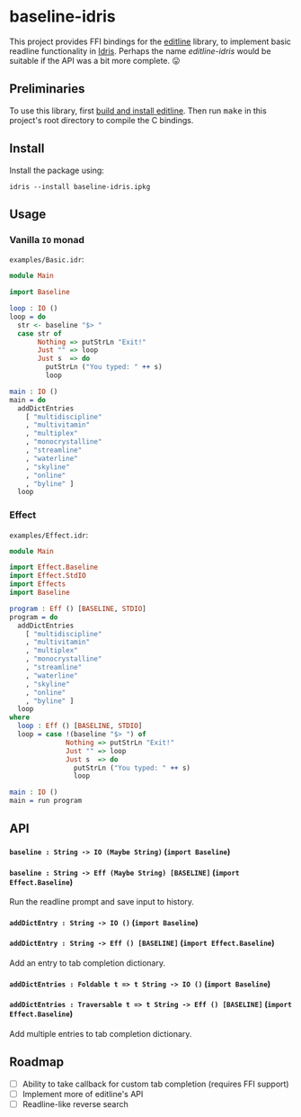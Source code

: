 # baseline-idris

This project provides FFI bindings for the 
[editline](https://github.com/troglobit/editline) library, to implement basic 
readline functionality in [Idris](https://github.com/idris-lang). Perhaps the 
name *editline-idris* would be suitable if the API was a bit more complete. 
:stuck_out_tongue:

## Preliminaries

To use this library, first [build and install editline](https://github.com/troglobit/editline#build--install). 
Then run <kbd>make</kbd> in this project's root directory to compile the C 
bindings.

## Install

Install the package using:

```
idris --install baseline-idris.ipkg
```

## Usage

### Vanilla `IO` monad

`examples/Basic.idr`:

```idris
module Main

import Baseline

loop : IO ()
loop = do
  str <- baseline "$> "
  case str of
       Nothing => putStrLn "Exit!"
       Just "" => loop
       Just s  => do
         putStrLn ("You typed: " ++ s)
         loop

main : IO ()
main = do
  addDictEntries
    [ "multidiscipline"
    , "multivitamin"
    , "multiplex"
    , "monocrystalline"
    , "streamline"
    , "waterline"
    , "skyline"
    , "online"
    , "byline" ]
  loop
```

### Effect

`examples/Effect.idr`:

```idris
module Main

import Effect.Baseline
import Effect.StdIO
import Effects
import Baseline

program : Eff () [BASELINE, STDIO]
program = do
  addDictEntries
    [ "multidiscipline"
    , "multivitamin"
    , "multiplex"
    , "monocrystalline"
    , "streamline"
    , "waterline"
    , "skyline"
    , "online"
    , "byline" ]
  loop
where
  loop : Eff () [BASELINE, STDIO]
  loop = case !(baseline "$> ") of
              Nothing => putStrLn "Exit!"
              Just "" => loop
              Just s  => do
                putStrLn ("You typed: " ++ s)
                loop

main : IO ()
main = run program
```

## API

#### `baseline : String -> IO (Maybe String)` (`import Baseline`)
#### `baseline : String -> Eff (Maybe String) [BASELINE]` (`import Effect.Baseline`)

Run the readline prompt and save input to history.

#### `addDictEntry : String -> IO ()` (`import Baseline`)
#### `addDictEntry : String -> Eff () [BASELINE]` (`import Effect.Baseline`)

Add an entry to tab completion dictionary.

#### `addDictEntries : Foldable t => t String -> IO ()` (`import Baseline`)
#### `addDictEntries : Traversable t => t String -> Eff () [BASELINE]` (`import Effect.Baseline`)

Add multiple entries to tab completion dictionary.

## Roadmap

- [ ] Ability to take callback for custom tab completion (requires FFI support)
- [ ] Implement more of editline's API
- [ ] Readline-like reverse search
